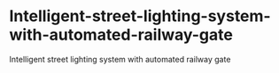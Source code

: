 # Intelligent-street-lighting-system-with-automated-railway-gate
Intelligent street lighting system with automated railway gate
